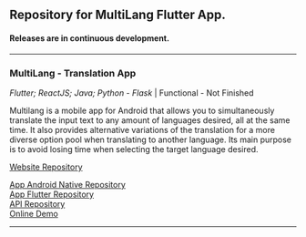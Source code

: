 ## Repository for MultiLang Flutter App.  
 
####  Releases are in continuous development.
--- 

<div class="project-item" id="multilang" bis_skin_checked="1">
<h3 class="project-title">MultiLang - Translation App</h3>
<p class="project-sub-title">
<i>Flutter; ReactJS; Java; Python - Flask</i> | Functional - Not Finished</p>
<p id="desc-0" class="project-desc">Multilang is a mobile app for Android that allows you to simultaneously translate the input text to any amount of languages desired, all at the same time. It also provides alternative variations of the translation for a more diverse option pool when translating to another language. Its main purpose is to avoid losing time when selecting the target language desired.</p>
<a href="https://github.com/joeperpetua/multilang-web" rel="noreferrer" target="_blank" class="project-link">Website Repository</a>  

<a href="https://github.com/joeperpetua/multilang-app" rel="noreferrer" target="_blank" class="project-link">App Android Native Repository</a>  
<a href="https://github.com/joeperpetua/multilang-flutter" rel="noreferrer" target="_blank" class="project-link">App Flutter Repository</a>  
<a href="https://github.com/joeperpetua/multilang-api/" rel="noreferrer" target="_blank" class="project-link">API Repository</a>  
<a href="https://joeperpetua.github.io/multilang" rel="noreferrer" target="_blank" class="project-link">Online Demo</a>
<hr>
</div>

